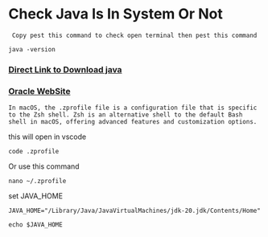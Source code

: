 # Check Java Is In System Or Not

``` Copy pest this command to check open terminal then pest this command```
```
java -version
```
### [Direct Link to Download java](https://www.oracle.com/in/java/technologies/downloads/#jdk20-mac) 
### [Oracle WebSite](https://www.oracle.com/)

```In macOS, the .zprofile file is a configuration file that is specific to the Zsh shell. Zsh is an alternative shell to the default Bash shell in macOS, offering advanced features and customization options.```

this will open in vscode 
```
code .zprofile
```
Or use this command
```
nano ~/.zprofile
```
set JAVA_HOME 
```
JAVA_HOME="/Library/Java/JavaVirtualMachines/jdk-20.jdk/Contents/Home"
```
```
echo $JAVA_HOME
```
